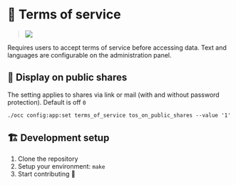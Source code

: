# 📜 Terms of service

> ![](https://raw.githubusercontent.com/nextcloud/terms_of_service/master/docs/popup-dialog.png)

Requires users to accept terms of service before accessing data. Text and languages are configurable on the administration panel.

## 🔗 Display on public shares

The setting applies to shares via link or mail (with and without password protection). Default is off `0`
```
./occ config:app:set terms_of_service tos_on_public_shares --value '1'
```

## 🏗️ Development setup

1. Clone the repository
2. Setup your environment: `make`
3. Start contributing 🎉
